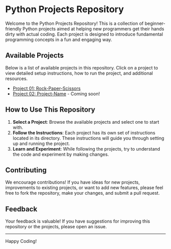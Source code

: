 # Python Projects Repository

Welcome to the Python Projects Repository! This is a collection of beginner-friendly Python projects aimed at helping new programmers get their hands dirty with actual coding. Each project is designed to introduce fundamental programming concepts in a fun and engaging way.

## Available Projects

Below is a list of available projects in this repository. Click on a project to view detailed setup instructions, how to run the project, and additional resources.

- [Project 01: Rock-Paper-Scissors](./project-01-rock-paper-scissors/README_PROJECT_01.md)
- [Project 02: Project-Name](./project-02-project-name/README_PROJECT_02.md) - Coming soon!

## How to Use This Repository

1. **Select a Project**: Browse the available projects and select one to start with.
2. **Follow the Instructions**: Each project has its own set of instructions located in its directory. These instructions will guide you through setting up and running the project.
3. **Learn and Experiment**: While following the projects, try to understand the code and experiment by making changes.

## Contributing

We encourage contributions! If you have ideas for new projects, improvements to existing projects, or want to add new features, please feel free to fork the repository, make your changes, and submit a pull request.

## Feedback

Your feedback is valuable! If you have suggestions for improving this repository or the projects, please open an issue.

---

Happy Coding!
